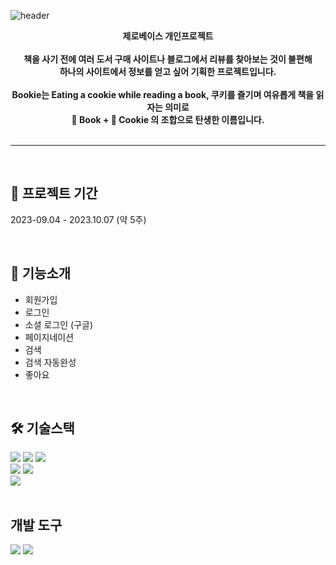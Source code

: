 ![header](https://capsule-render.vercel.app/api?type=wave&color=caa477&height=300&section=header&text=Bookie%20Project&fontSize=88&fontColor=ffffff)

<div align=center>
<strong>
제로베이스 개인프로젝트
<br /><br/ >
책을 사기 전에 여러 도서 구매 사이트나 블로그에서 리뷰를 찾아보는 것이 불편해<br/> 하나의 사이트에서 정보를 얻고 싶어 기획한 프로젝트입니다.
<br/ ><br/ >
Bookie는 Eating a cookie while reading a book, 쿠키를 즐기며 여유롭게 책을 읽자는 의미로<br/> 📕 Book + 🍪 Cookie 의 조합으로 탄생한 이름입니다.
</strong>
<br/ >
</div>
<br />
<hr />

<br />

## 📆 프로젝트 기간

2023-09.04 - 2023.10.07 (약 5주)

<br />

## 📌 기능소개

- 회원가입
- 로그인
- 소셜 로그인 (구글)
- 페이지네이션
- 검색
- 검색 자동완성
- 좋아요

<br />

## 🛠️ 기술스택

<div>
<img src="https://img.shields.io/badge/javascript-F7DF1E?style=for-the-badge&logo=javascript&logoColor=white"/>
<img src="https://img.shields.io/badge/HTML-E34F26?style=for-the-badge&logo=HTML5&logoColor=white"/>
<img src="https://img.shields.io/badge/CSS-1572B6?style=for-the-badge&logo=CSS3&logoColor=white"/>
<br/>
<img src="https://img.shields.io/badge/Vite-646CFF?style=for-the-badge&logo=vite&logoColor=white"/>
<img src="https://img.shields.io/badge/TypeScript-3178C6?style=for-the-badge&logo=TypeScript&logoColor=white"/>
<br/>
<img src="https://img.shields.io/badge/Firebase-FFCA28?style=for-the-badge&logo=Firebase&logoColor=white"/>
</div>

<br/>

## 개발 도구

<div>
<img src="https://img.shields.io/badge/Git-F05032?style=flat&logo=Git&logoColor=white"/>
<img src="https://img.shields.io/badge/GitHub-181717?style=flat&logo=GitHub&logoColor=white"/>
</div>
